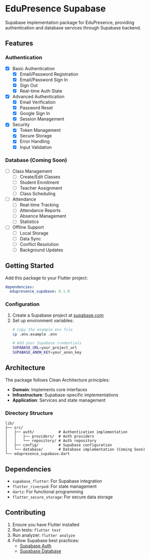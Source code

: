 # EduPresence Supabase

Supabase implementation package for EduPresence, providing authentication and database services through Supabase backend.

## Features

### Authentication
- [x] Basic Authentication
  - [x] Email/Password Registration
  - [x] Email/Password Sign In
  - [x] Sign Out
  - [x] Real-time Auth State

- [x] Advanced Authentication
  - [x] Email Verification
  - [x] Password Reset
  - [x] Google Sign In
  - [x] Session Management

- [x] Security
  - [x] Token Management
  - [x] Secure Storage
  - [x] Error Handling
  - [x] Input Validation

### Database (Coming Soon)
- [ ] Class Management
  - [ ] Create/Edit Classes
  - [ ] Student Enrollment
  - [ ] Teacher Assignment
  - [ ] Class Scheduling

- [ ] Attendance
  - [ ] Real-time Tracking
  - [ ] Attendance Reports
  - [ ] Absence Management
  - [ ] Statistics

- [ ] Offline Support
  - [ ] Local Storage
  - [ ] Data Sync
  - [ ] Conflict Resolution
  - [ ] Background Updates

## Getting Started

Add this package to your Flutter project:

```yaml
dependencies:
  edupresence_supabase: 0.1.0
```

### Configuration

1. Create a Supabase project at [supabase.com](https://supabase.com)
2. Set up environment variables:
   ```bash
   # Copy the example env file
   cp .env.example .env
   
   # Add your Supabase credentials
   SUPABASE_URL=your_project_url
   SUPABASE_ANON_KEY=your_anon_key
   ```

## Architecture

The package follows Clean Architecture principles:

- **Domain**: Implements core interfaces
- **Infrastructure**: Supabase-specific implementations
- **Application**: Services and state management

### Directory Structure
```
lib/
├── src/
│   ├── auth/           # Authentication implementation
│   │   ├── providers/  # Auth providers
│   │   └── repository/ # Auth repository
│   ├── config/         # Supabase configuration
│   └── database/       # Database implementation (Coming Soon)
└── edupresence_supabase.dart
```

## Dependencies

- `supabase_flutter`: For Supabase integration
- `flutter_riverpod`: For state management
- `dartz`: For functional programming
- `flutter_secure_storage`: For secure data storage

## Contributing

1. Ensure you have Flutter installed
2. Run tests: `flutter test`
3. Run analyzer: `flutter analyze`
4. Follow Supabase best practices:
   - [Supabase Auth](https://supabase.com/docs/guides/auth)
   - [Supabase Database](https://supabase.com/docs/guides/database)
